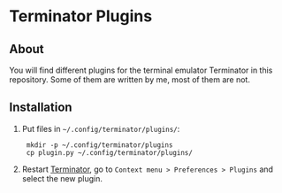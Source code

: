 Terminator Plugins
==================
## About
You will find different plugins for the terminal emulator Terminator in this repository.
Some of them are written by me, most of them are not.


## Installation

1. Put files in `~/.config/terminator/plugins/`:

        mkdir -p ~/.config/terminator/plugins
        cp plugin.py ~/.config/terminator/plugins/


2. Restart [Terminator](http://www.tenshu.net/p/terminator.html), go to `Context menu > Preferences > Plugins` and select the new plugin.
